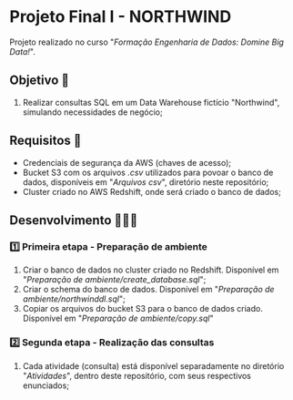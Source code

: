 # Projeto Final I - NORTHWIND

Projeto realizado no curso "*Formação Engenharia de Dados: Domine Big Data!*".

## Objetivo 🎯
1. Realizar consultas SQL em um Data Warehouse fictício "Northwind", simulando necessidades de negócio;

## Requisitos 📄
- Credenciais de segurança da AWS (chaves de acesso);
- Bucket S3 com os arquivos *.csv* utilizados para povoar o banco de dados, disponíveis em "*Arquivos csv*", diretório neste repositório;
- Cluster criado no AWS Redshift, onde será criado o banco de dados;

## Desenvolvimento 👨🏻‍💻
### 1️⃣ Primeira etapa - Preparação de ambiente
1. Criar o banco de dados no cluster criado no Redshift. Disponível em "*Preparação de ambiente/create_database.sql*";
2. Criar o schema do banco de dados. Disponível em "*Preparação de ambiente/northwinddl.sql*";
3. Copiar os arquivos do bucket S3 para o banco de dados criado. Disponível em "*Preparação de ambiente/copy.sql*"

### 2️⃣ Segunda etapa - Realização das consultas
1. Cada atividade (consulta) está disponível separadamente no diretório "*Atividades*", dentro deste repositório, com seus respectivos enunciados;